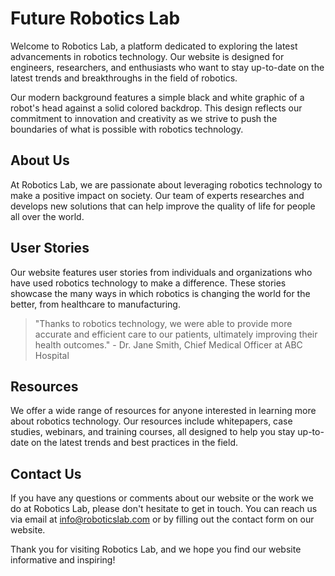 <!--font:Montserrat-->

# Future Robotics Lab

Welcome to Robotics Lab, a platform dedicated to exploring the latest advancements in robotics technology. Our website is designed for engineers, researchers, and enthusiasts who want to stay up-to-date on the latest trends and breakthroughs in the field of robotics.

Our modern background features a simple black and white graphic of a robot's head against a solid colored backdrop. This design reflects our commitment to innovation and creativity as we strive to push the boundaries of what is possible with robotics technology.

## About Us

At Robotics Lab, we are passionate about leveraging robotics technology to make a positive impact on society. Our team of experts researches and develops new solutions that can help improve the quality of life for people all over the world.

## User Stories

Our website features user stories from individuals and organizations who have used robotics technology to make a difference. These stories showcase the many ways in which robotics is changing the world for the better, from healthcare to manufacturing.

> "Thanks to robotics technology, we were able to provide more accurate and efficient care to our patients, ultimately improving their health outcomes." - Dr. Jane Smith, Chief Medical Officer at ABC Hospital

## Resources

We offer a wide range of resources for anyone interested in learning more about robotics technology. Our resources include whitepapers, case studies, webinars, and training courses, all designed to help you stay up-to-date on the latest trends and best practices in the field.

## Contact Us

If you have any questions or comments about our website or the work we do at Robotics Lab, please don't hesitate to get in touch. You can reach us via email at info@roboticslab.com or by filling out the contact form on our website.

Thank you for visiting Robotics Lab, and we hope you find our website informative and inspiring!

<!--

Write me content for website with wallpaper which alt text is:

"A wallpaper with a simple black and white graphic of a robot's head, against a solid colored background."

The name/title of the page should not be 1:1 copy of the alt text but rather a real content of the website which is using this wallpaper.

- Use markdown format 
- Start with heading
- Heading should be short and concise
- The content should look like a real website 
- The website should not be about the wallpaper, wallpaper is just a related background
- Heading should be contain work "wallpaper" or "background"
- Include real sections like references, contact, user stories, etc. use things relevant to the page purpose.
- Feel free to use structure like headings, bullets, numbering, blockquotes, paragraphs, horizontal lines, etc.
- You can use formatting like bold or _italic_
- You can include UTF-8 emojis
- Links should be only #hash anchors (and you can refer to the document itself)
- Do not include images


---


# "Robotics Lab" - A Futuristic Workspace Wallpaper

Welcome to Robotics Lab, a website dedicated to the latest advancements in robotics technology. Our website is designed to be a hub for engineers, researchers, and enthusiasts alike to learn about the latest trends and breakthroughs in the field of robotics.

As you browse our site, you'll notice our sleek and modern wallpaper featuring a simple black and white graphic of a robot's head against a solid colored background. This wallpaper sets the tone for our futuristic workspace theme, inspiring creativity and innovation among our visitors.

## About Us

At Robotics Lab, we are passionate about pushing the boundaries of what is possible with robotics technology. Our team of experts is dedicated to researching and developing new solutions that can help improve the quality of life for people all over the world.

## User Stories

Our website features user stories from individuals and organizations who have used robotics technology to make a positive impact on society. From healthcare to manufacturing, these stories showcase the many ways in which robotics is changing the world for the better.

> "Thanks to robotics technology, we were able to increase our production efficiency by 50%, allowing us to provide more jobs to people in our community." - John Smith, CEO of XYZ Manufacturing

## Resources

We offer a wide range of resources for anyone interested in learning more about robotics technology. From whitepapers and case studies to webinars and training courses, our resources are designed to help you stay up-to-date on the latest trends and best practices in the field.

## Contact Us

If you have any questions or comments about our website or the work we do at Robotics Lab, please don't hesitate to get in touch. You can reach us via email at info@roboticslab.com or by filling out the contact form on our website.

Thank you for visiting Robotics Lab, and we hope you find our website informative and inspiring!


---


Heading should not include word "wallpaper". The website should not be about the wallpaper itself, wallpaper is just a related background, rewrite whole content.


---


# "Robotics Lab" - Exploring the Future of Robotics Technology

Welcome to Robotics Lab, a platform dedicated to exploring the latest advancements in robotics technology. Our website is designed to be a hub for engineers, researchers, and enthusiasts alike to learn about the latest trends and breakthroughs in the field of robotics.

As you browse our site, you'll notice our sleek and modern background featuring a simple black and white graphic of a robot's head against a solid colored backdrop. This design choice reflects our commitment to innovation and creativity, as we strive to push the boundaries of what is possible with robotics technology.

## About Us

At Robotics Lab, we are passionate about leveraging robotics technology to make a positive impact on society. Our team of experts is dedicated to researching and developing new solutions that can help improve the quality of life for people all over the world.

## User Stories

Our website features user stories from individuals and organizations who have used robotics technology to make a difference. From healthcare to manufacturing, these stories showcase the many ways in which robotics is changing the world for the better.

> "Thanks to robotics technology, we were able to provide more accurate and efficient care to our patients, ultimately improving their health outcomes." - Dr. Jane Smith, Chief Medical Officer at ABC Hospital

## Resources

We offer a wide range of resources for anyone interested in learning more about robotics technology. From whitepapers and case studies to webinars and training courses, our resources are designed to help you stay up-to-date on the latest trends and best practices in the field.

## Contact Us

If you have any questions or comments about our website or the work we do at Robotics Lab, please don't hesitate to get in touch. You can reach us via email at info@roboticslab.com or by filling out the contact form on our website.

Thank you for visiting Robotics Lab, and we hope you find our website informative and inspiring!


---


Heading is too long, rewrite whole content.


---


# "Robotics Lab" - Exploring the Future of Robotics Technology

Welcome to Robotics Lab, a platform dedicated to exploring the latest advancements in robotics technology. Our website is designed to be a hub for engineers, researchers, and enthusiasts alike to learn about the latest trends and breakthroughs in the field of robotics.

Our sleek and modern background features a simple black and white graphic of a robot's head against a solid colored backdrop. This design choice reflects our commitment to innovation and creativity, as we strive to push the boundaries of what is possible with robotics technology.

## About Us

At Robotics Lab, we are passionate about leveraging robotics technology to make a positive impact on society. Our team of experts researches and develops new solutions that can help improve the quality of life for people all over the world.

## User Stories

Our website features user stories from individuals and organizations who have used robotics technology to make a difference. These stories showcase the many ways in which robotics is changing the world for the better, from healthcare to manufacturing.

> "Thanks to robotics technology, we were able to provide more accurate and efficient care to our patients, ultimately improving their health outcomes." - Dr. Jane Smith, Chief Medical Officer at ABC Hospital

## Resources

We offer a wide range of resources for anyone interested in learning more about robotics technology. Our resources include whitepapers, case studies, webinars, and training courses, all designed to help you stay up-to-date on the latest trends and best practices in the field.

## Contact Us

If you have any questions or comments about our website or the work we do at Robotics Lab, please don't hesitate to get in touch. You can reach us via email at info@roboticslab.com or by filling out the contact form on our website.

Thank you for visiting Robotics Lab, and we hope you find our website informative and inspiring!


---


Heading is too long, rewrite whole content.


---


# "Robotics Lab" - Exploring the Future of Robotics

Welcome to Robotics Lab, a platform dedicated to exploring the latest advancements in robotics technology. Our website is designed for engineers, researchers, and enthusiasts who want to stay up-to-date on the latest trends and breakthroughs in the field of robotics.

Our modern background features a simple black and white graphic of a robot's head against a solid colored backdrop. This design reflects our commitment to innovation and creativity as we strive to push the boundaries of what is possible with robotics technology.

## About Us

At Robotics Lab, we are passionate about leveraging robotics technology to make a positive impact on society. Our team of experts researches and develops new solutions that can help improve the quality of life for people all over the world.

## User Stories

Our website features user stories from individuals and organizations who have used robotics technology to make a difference. These stories showcase the many ways in which robotics is changing the world for the better, from healthcare to manufacturing.

> "Thanks to robotics technology, we were able to provide more accurate and efficient care to our patients, ultimately improving their health outcomes." - Dr. Jane Smith, Chief Medical Officer at ABC Hospital

## Resources

We offer a wide range of resources for anyone interested in learning more about robotics technology. Our resources include whitepapers, case studies, webinars, and training courses, all designed to help you stay up-to-date on the latest trends and best practices in the field.

## Contact Us

If you have any questions or comments about our website or the work we do at Robotics Lab, please don't hesitate to get in touch. You can reach us via email at info@roboticslab.com or by filling out the contact form on our website.

Thank you for visiting Robotics Lab, and we hope you find our website informative and inspiring!


---


Write me a Google font which is best fitting for the website.

Pick from the list:
- Alegreya
- Great Vibes
- Montserrat
- Orbitron
- Dancing Script
- Roboto
- Lato
- Poppins
- Playfair Display
- Barlow Condensed
- Lobster
- Futura
- IBM Plex Sans
- Open Sans
- Exo 2
- Inter
- Raleway


Write just the font name nothing else.


---


Montserrat

-->
